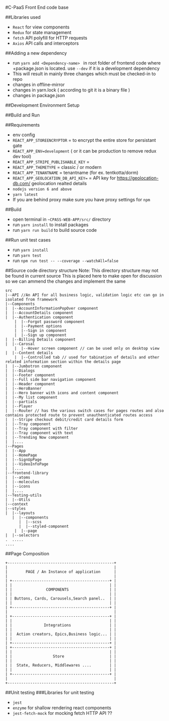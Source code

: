 #C-PaaS Front End code base

##Libraries used

- `React` for view components
- `Redux` for state management
- `fetch` API polyfill for HTTP requests
- `Axios` API calls and interceptors

##Adding a new dependency

- run `yarn add <Dependency-name> ` in root folder of frontend code where
  +package.json is located. use `--dev` if it is a development dependency
- This will result in mainly three changes which must be checked-in to repo
- changes in offline-mirror
- changes in yarn.lock ( according to git it is a binary file )
- changes in package.json

##Development Environment Setup

##Build and Run

##Requirements

- env config
- `REACT_APP_STOREENCRYPTOR` = to encrypt the entire store for persistant gate
- `REACT_APP_ENV=development` ( or it can be production to remove redux dev tool)
- `REACT_APP_STRIPE_PUBLISHABLE_KEY` =
- `REACT_APP_THEMETYPE` = classic / or modern
- `REACT_APP_TENANTNAME` = tenantname (for ex. tentkotta/dorm)
- `REACT_APP_GEOLOCATION_DB_API_KEY=` = API key for https://geolocation-db.com/ geolocation realted details
- `nodejs version 6 and above`
- `yarn latest`
- If you are behind proxy make sure you have proxy settings for `npm`

##Build

- open terminal in `~CPASS-WEB-APP/src/` directory
- run `yarn install` to install packages
- run `yarn run build` to build source code

##Run unit test cases

- run `yarn install`
- run `yarn test`
- run `npm run test -- --coverage --watchAll=false`

##Source code directory structure
Note: This directory structure may not be found in current source
This is placed here to make open for discussion so we can ammend the changes and implement the same

```
src
|--API //An API for all business logic, validation logic etc can go in isolated from framework
|--Components
|  |--AccountInformationPopOver component
|  |--AccountDetails component
|  |--Authentication component
    |  |--Forgot password component
    |  |--Payment options
    |  |--Sign in component
    |  |--Sign up component
|  |--Billing Details component
|  |--Carosal
    |  |--Hover screen component // can be used only on desktop view
|  |--Content details
    |  |--Controlled tab // used for tabination of details and other related information section within the details page
|  |--Jumbotron component
|  |--Dialogs
|  |--Footer component
|  |--Full side bar navigation component
|  |--Header component
|  |--HeroBanner
|  |--Hero banner with icons and content component
|  |--My list component
|  |--partials
|  |--Player
|  |--Router // has the various switch cases for pages routes and also contains protected route to prevent unauthenticated routes access
|  |--Stripe checkout debit/credit card details form
|  |--Tray component
|  |--Tray component with filter
|  |--Tray component with text
|  |--Trending Now component
|  |....
|--Pages
|  |--App
|  |--HomePage
|  |--SignUpPage
|  |--VideoInfoPage
|  |....
|--frontend-library
|  |--atoms
|  |--molecules
|  |--icons
|  |....
|--Testing-utils
|  |--Utils
|--context
|--styles
|  |--layouts
   |  |--components
      |  |--scss
      |  |--styled-component
    |  |--page
|  |--selectors
.  .....
....

```

##Page Composition

```
+-----------------------------------------------+
|                                               |
|        PAGE / An Instance of application      |
|                                               |
| +-------------------------------------------+ |
| |                                           | |
| |               COMPONENTS                  | |
| |                                           | |
| | Buttons, Cards, Carousels,Search panel..  | |
| |                                           | |
| +-------------------------------------------+ |
|                                               |
| +-------------------------------------------+ |
| |                                           | |
| |              Integrations                 | |
| |                                           | |
| |  Action creators, Epics,Business logic... | |
| |                                           | |
| +-------------------------------------------+ |
| +-------------------------------------------+ |
| |                                           | |
| |                  Store                    | |
| |                                           | |
| |  State, Reducers, Middlewares ....        | |
| |                                           | |
| +-------------------------------------------+ |
|                                               |
+-----------------------------------------------+
```

##Unit testing
###Libraries for unit testing

- `jest`
- `enzyme` for shallow rendering react components
- `jest-fetch-mock` for mocking fetch HTTP API ??
